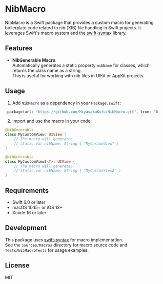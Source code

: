 # NibMacro

NibMacro is a Swift package that provides a custom macro for generating boilerplate code related to nib (XIB) file handling in Swift projects. It leverages Swift's macro system and the [swift-syntax](https://github.com/apple/swift-syntax) library.

## Features

- **NibGenerable Macro**:  
  Automatically generates a static property `nibName` for classes, which returns the class name as a string.  
  This is useful for working with nib files in UIKit or AppKit projects.

## Usage

1. Add `NibMacro` as a dependency in your `Package.swift`:

```swift
.package(url: "https://github.com/MiyasakaKufu/NibMacro.git", from: "0.0.1")
```

2. Import and use the macro in your code:

```swift
@NibGenerable
class MyCustomView: UIView {
    // The macro will generate:
    // static var nibName: String { "MyCustomView" }
}

@NibGenerable
class MyCustomView2<T>: UIView {
    // The macro will generate:
    // static var nibName: String { "MyCustomView2" }
}
```

## Requirements

- Swift 6.0 or later
- macOS 10.15+ or iOS 13+
- Xcode 16 or later

## Development

This package uses [swift-syntax](https://github.com/apple/swift-syntax) for macro implementation.  
See the `Sources/Macros` directory for macro source code and `Tests/NibMacroTests` for usage examples.

## License

MIT
